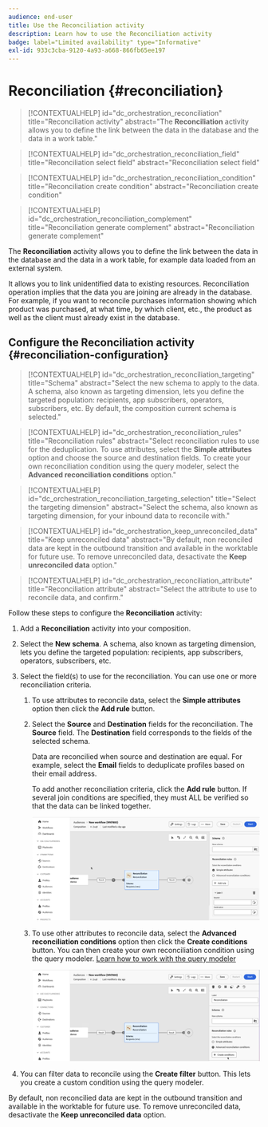 ```yaml
---
audience: end-user
title: Use the Reconciliation activity
description: Learn how to use the Reconciliation activity
badge: label="Limited availability" type="Informative"
exl-id: 933c3cba-9120-4a93-a668-866fb65ee197
---
```

# Reconciliation {#reconciliation}
 
>[!CONTEXTUALHELP]
>id="dc_orchestration_reconciliation"
>title="Reconciliation activity"
>abstract="The **Reconciliation** activity allows you to define the link between the data in the database and the data in a work table." 

>[!CONTEXTUALHELP]
>id="dc_orchestration_reconciliation_field"
>title="Reconciliation select field"
>abstract="Reconciliation select field" 

>[!CONTEXTUALHELP]
>id="dc_orchestration_reconciliation_condition"
>title="Reconciliation create condition"
>abstract="Reconciliation create condition" 

>[!CONTEXTUALHELP]
>id="dc_orchestration_reconciliation_complement"
>title="Reconciliation generate complement"
>abstract="Reconciliation generate complement" 

The **Reconciliation** activity allows you to define the link between the data in the database and the data in a work table, for example data loaded from an external system.

<!--For example, the **Reconciliation** activity can be placed after a **Load file** activity to import non-standard data into the database. In this case, the **Reconciliation** activity lets you define the link between the data in the Adobe Campaign database and the data in the work table.-->

It allows you to link unidentified data to existing resources. Reconciliation operation implies that the data you are joining are already in the database. For example, if you want to reconcile purchases information showing which product was purchased, at what time, by which client, etc., the product as well as the client must already exist in the database.

## Configure the Reconciliation activity {#reconciliation-configuration}

>[!CONTEXTUALHELP]
>id="dc_orchestration_reconciliation_targeting"
>title="Schema"
>abstract="Select the new schema to apply to the data. A schema, also known as targeting dimension, lets you define the targeted population: recipients, app subscribers, operators, subscribers, etc. By default, the composition current schema is selected." 

>[!CONTEXTUALHELP]
>id="dc_orchestration_reconciliation_rules"
>title="Reconciliation rules"
>abstract="Select reconciliation rules to use for the deduplication. To use attributes, select the **Simple attributes** option and choose the source and destination fields. To create your own reconciliation condition using the query modeler, select the **Advanced reconciliation conditions** option."

>[!CONTEXTUALHELP]
>id="dc_orchestration_reconciliation_targeting_selection"
>title="Select the targeting dimension"
>abstract="Select the schema, also known as targeting dimension, for your inbound data to reconcile with." 

>[!CONTEXTUALHELP]
>id="dc_orchestration_keep_unreconciled_data"
>title="Keep unreconciled data"
>abstract="By default, non reconciled data are kept in the outbound transition and available in the worktable for future use. To remove unreconciled data, desactivate the **Keep unreconciled data** option." 

>[!CONTEXTUALHELP]
>id="dc_orchestration_reconciliation_attribute"
>title="Reconciliation attribute"
>abstract="Select the attribute to use to reconcile data, and confirm." 

Follow these steps to configure the **Reconciliation** activity:

1. Add a **Reconciliation** activity into your composition.

1. Select the **New schema**. A schema, also known as targeting dimension, lets you define the targeted population: recipients, app subscribers, operators, subscribers, etc.

1. Select the field(s) to use for the reconciliation. You can use one or more reconciliation criteria.

    1. To use attributes to reconcile data, select the **Simple attributes** option then click the **Add rule** button.
    1. Select the **Source** and **Destination** fields for the reconciliation. The **Source** field. The **Destination** field corresponds to the fields of the selected schema.
    
        Data are reconcilied when source and destination are equal. For example, select the **Email** fields to deduplicate profiles based on their email address. 
        
        To add another reconciliation criteria, click the **Add rule** button. If several join conditions are specified, they must ALL be verified so that the data can be linked together.    

        ![](../assets/reconciliation-rules.png)

    1. To use other attributes to reconcile data, select the **Advanced reconciliation conditions** option then click the **Create conditions** button. You can then create your own reconciliation condition using the query modeler. [Learn how to work with the query modeler](../../query/query-modeler-overview.md)

        ![](../assets/reconciliation-advanced.png)

1. You can filter data to reconcile using the **Create filter** button. This lets you create a custom condition using the query modeler.

By default, non reconcilied data are kept in the outbound transition and available in the worktable for future use. To remove unreconciled data, desactivate the **Keep unreconciled data** option.

<!--
## Example {#reconciliation-example}

The following example demonstrates a workflow that creates an audience of profiles directly from an imported file containing new clients. It is made up of the following activities:

The workflow is designed as follows:

![](../assets/workflow-reconciliation-sample-1.0.png)

 
It is built with the following activities:

* A [Load file](load-file.md) activity uploads a file containing profiles data that were extracted from an external tool.

    For example:

    ```
    lastname;firstname;email;birthdate;
    JACKMAN;Megan;megan.jackman@testmail.com;07/08/1975;
    PHILLIPS;Edward;phillips@testmail.com;09/03/1986;
    WEAVER;Justin;justin_w@testmail.com;11/15/1990;
    MARTIN;Babe;babeth_martin@testmail.net;11/25/1964;
    REESE;Richard;rreese@testmail.com;02/08/1987;
    ```

* A **Reconciliation** activity which identifies the incoming data as profiles, by using the **email** and **Date of birth** fields as reconciliation criteria.

    ![](../assets/workflow-reconciliation-sample-1.1.png)

* A [Save audience](save-audience.md) activity to create a new audience based on these updates. You can also replace the **Save audience** activity by an **End** activity if no specific audience needs to be created or updated. Recipient profiles are updated in any case when you run the workflow.


## Compatibility {#reconciliation-compat}

The **Reconciliation** activity does not exist in the Client console. All **Enrichments** activities created in the Client console with the reconciliation options enabled are displayed as **Reconciliation** activities in Campaign Web user interface.
-->
